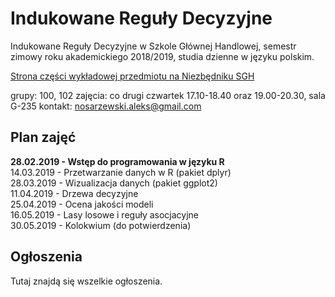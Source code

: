 # Indukowane Reguły Decyzyjne
Indukowane Reguły Decyzyjne w Szkole Głównej Handlowej, semestr zimowy roku akademickiego 2018/2019, studia dzienne w języku polskim.

[Strona części wykładowej przedmiotu na Niezbędniku SGH](https://www.e-sgh.pl/mwrzosek/ird/)

grupy: 100, 102
zajęcia: co drugi czwartek 17.10-18.40 oraz 19.00-20.30, sala G-235
kontakt: nosarzewski.aleks@gmail.com

## Plan zajęć
__28.02.2019 - Wstęp do programowania w języku R__  
14.03.2019 - Przetwarzanie danych w R (pakiet dplyr)  
28.03.2019 - Wizualizacja danych (pakiet ggplot2)  
11.04.2019 - Drzewa decyzyjne  
25.04.2019 - Ocena jakości modeli  
16.05.2019 - Lasy losowe i reguły asocjacyjne  
30.05.2019 - Kolokwium (do potwierdzenia)  

## Ogłoszenia
Tutaj znajdą się wszelkie ogłoszenia.
